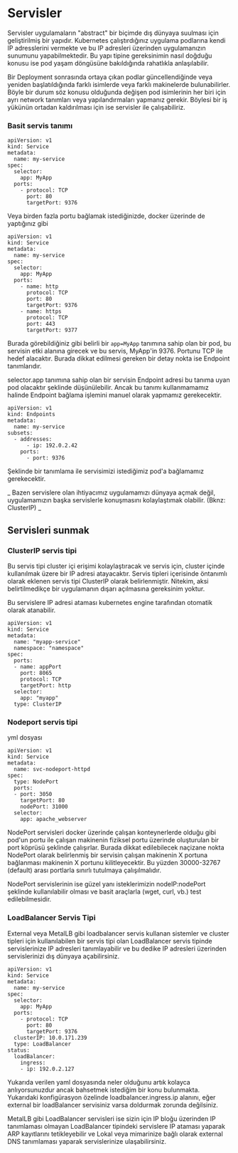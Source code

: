 # Servisler

Servisler uygulamaların "abstract" bir biçimde dış dünyaya suulması için geliştirilmiş bir yapıdır.
Kubernetes çalıştırdığınız uygulama podlarına kendi IP adresslerini vermekte ve bu IP adresleri üzerinden
uygulamanızın sunumunu yapabilmektedir. Bu yapı tipine gereksinimin nasıl doğduğu konusu ise pod yaşam döngüsüne
bakıldığında rahatlıkla anlaşılabilir.

Bir Deployment sonrasında ortaya çıkan podlar güncellendiğinde veya yeniden başlatıldığında farklı isimlerde veya 
farklı makinelerde bulunabilirler. Böyle bir durum söz konusu olduğunda değişen pod isimlerinin her biri için ayrı
network tanımları veya yapılandırmaları yapmanız gerekir. Böylesi bir iş yükünün ortadan kaldırılması için ise 
servisler ile çalışabiliriz.

### Basit servis tanımı

```
apiVersion: v1
kind: Service
metadata:
  name: my-service
spec:
  selector:
    app: MyApp
  ports:
    - protocol: TCP
      port: 80
      targetPort: 9376
```
Veya birden fazla portu bağlamak istediğinizde, docker üzerinde de yaptığınız gibi

```
apiVersion: v1
kind: Service
metadata:
  name: my-service
spec:
  selector:
    app: MyApp
  ports:
    - name: http
      protocol: TCP
      port: 80
      targetPort: 9376
    - name: https
      protocol: TCP
      port: 443
      targetPort: 9377
```

Burada görebildiğiniz gibi belirli bir `app=MyApp` tanımına sahip olan bir pod,
bu servisin etki alanına girecek ve bu servis, MyApp'in 9376. Portunu TCP ile hedef alacaktır.
Burada dikkat edilmesi gereken bir detay nokta ise Endpoint tanımlarıdır.

selector.app tanımına sahip olan bir servisin Endpoint adresi bu tanıma uyan pod olacaktır şeklinde düşünülebilir.
Ancak bu tanımı kullanmamamız halinde Endpoint bağlama işlemini manuel olarak yapmamız gerekecektir.

```
apiVersion: v1
kind: Endpoints
metadata:
  name: my-service
subsets:
  - addresses:
      - ip: 192.0.2.42
    ports:
      - port: 9376
```
Şeklinde bir tanımlama ile servisimizi istediğimiz pod'a bağlamamız gerekecektir.

_ Bazen servislere olan ihtiyacımız uygulamamızı dünyaya açmak değil, uygulamamızın başka servislerle konuşmasını kolaylaştımak olabilir. (Bknz: ClusterIP) _

## Servisleri sunmak

### ClusterIP servis tipi

Bu servis tipi cluster içi erişimi kolaylaştıracak ve servis için, cluster içinde kullanılmak üzere bir IP adresi atayacaktır.
Servis tipleri içerisinde öntanımlı olarak eklenen servis tipi ClusterIP olarak belirlenmiştir. Nitekim, aksi belirtilmedikçe 
bir uygulamanın dışarı açılmasına gereksinim yoktur.

Bu servislere IP adresi ataması kubernetes engine tarafından otomatik olarak atanabilir.

```
apiVersion: v1
kind: Service
metadata:
  name: "myapp-service"
  namespace: "namespace"
spec:
  ports:
  - name: appPort
    port: 8065
    protocol: TCP
    targetPort: http
  selector:
    app: "myapp"
  type: ClusterIP
```

### Nodeport servis tipi

yml dosyası
```
apiVersion: v1
kind: Service
metadata:
  name: svc-nodeport-httpd
spec:
  type: NodePort
  ports:
  - port: 3050
    targetPort: 80
    nodePort: 31000
  selector:
    app: apache_webserver
```

NodePort servisleri docker üzerinde çalışan konteynerlerde olduğu gibi pod'un portu ile çalışan makinenin
fiziksel portu üzerinde oluşturulan bir port köprüsü şeklinde çalışırlar.
Burada dikkat edilebilecek naçizane nokta NodePort olarak belirlenmiş bir servisin çalışan makinenin
X portuna bağlanması makinenin X portunu kilitleyecektir. Bu yüzden 30000-32767 (default) arası portlarla sınırlı tutulmaya çalışılmalıdır.

NodePort servislerinin ise güzel yanı isteklerimizin nodeIP:nodePort şeklinde kullanılabilir olması ve basit araçlarla (wget, curl, vb.) test edilebilmesidir.

### LoadBalancer Servis Tipi

External veya MetalLB gibi loadbalancer servis kullanan sistemler ve cluster tipleri için kullanılabilen bir servis tipi olan
LoadBalancer servis tipinde servislerinize IP adresleri tanımlayabilir ve bu dedike IP adresleri üzerinden servislerinizi dış dünyaya açabilirsiniz.

```
apiVersion: v1
kind: Service
metadata:
  name: my-service
spec:
  selector:
    app: MyApp
  ports:
    - protocol: TCP
      port: 80
      targetPort: 9376
  clusterIP: 10.0.171.239
  type: LoadBalancer
status:
  loadBalancer:
    ingress:
    - ip: 192.0.2.127
```

Yukarıda verilen yaml dosyasında neler olduğunu artık kolayca anlıyorsunuzdur ancak bahsetmek istediğim bir konu bulunmakta.
Yukarıdaki konfigürasyon özelinde loadbalancer.ingress.ip alanını, eğer external bir loadBalancer servisiniz varsa doldurmak zorunda değilsiniz.

MetalLB gibi LoadBalancer servisleri ise sizin için IP bloğu üzerinden IP tanımlaması olmayan LoadBalancer tipindeki servislere
IP ataması yaparak ARP kayıtlarını tetikleyebilir ve Lokal veya mimarinize bağlı olarak external DNS tanımlaması yaparak servislerinize ulaşabilirsiniz.

